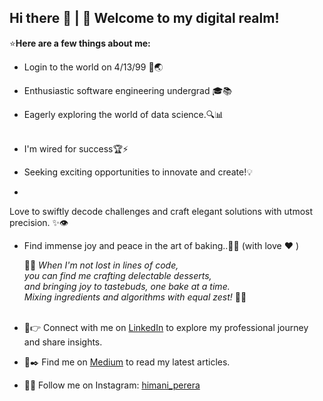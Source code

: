 ## Hi there 👋 | 🚀 Welcome to my digital realm!<br>

 ⭐<b>Here are a few things about me:</b>
 
- Login to the world on 4/13/99 🎂🌏

- Enthusiastic software engineering undergrad 🎓📚

- Eagerly exploring the world of data science.🔍📊
  <br><br>

- I'm wired for success🏆⚡

- Seeking exciting opportunities to innovate and create!💡

-
 Love to swiftly decode challenges and craft elegant solutions with utmost precision. ✨👁

- Find immense joy and peace in the art of baking..🧁🍪 (with love ❤ )<br>

  🍞💭<i> When I'm not lost in lines of code,<br>
  you can find me crafting delectable desserts,<br>
  and bringing joy to tastebuds, one bake at a time.<br>
  Mixing ingredients and algorithms with equal zest!</i> 🍰🤖
  <br><br>

- 🔖👉 Connect with me on [LinkedIn](https://www.linkedin.com/in/himani413/) to explore my professional journey and share insights.
  
- 📃✒️ Find me on [Medium](https://medium.com/@pereradinithi99) to read my latest articles.

- 📸🦋 Follow me on Instagram: [himani_perera](https://www.instagram.com/himani_perera/)


